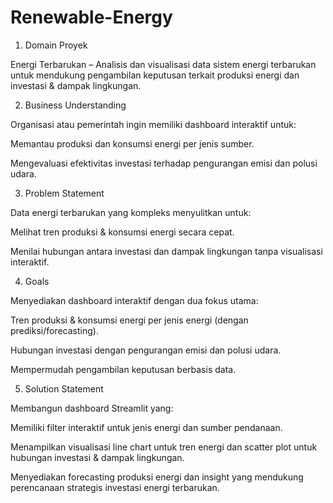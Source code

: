 # Renewable-Energy


1. Domain Proyek

Energi Terbarukan – Analisis dan visualisasi data sistem energi terbarukan untuk mendukung pengambilan keputusan terkait produksi energi dan investasi & dampak lingkungan.

2. Business Understanding

Organisasi atau pemerintah ingin memiliki dashboard interaktif untuk:

Memantau produksi dan konsumsi energi per jenis sumber.

Mengevaluasi efektivitas investasi terhadap pengurangan emisi dan polusi udara.

3. Problem Statement

Data energi terbarukan yang kompleks menyulitkan untuk:

Melihat tren produksi & konsumsi energi secara cepat.

Menilai hubungan antara investasi dan dampak lingkungan tanpa visualisasi interaktif.

4. Goals

Menyediakan dashboard interaktif dengan dua fokus utama:

Tren produksi & konsumsi energi per jenis energi (dengan prediksi/forecasting).

Hubungan investasi dengan pengurangan emisi dan polusi udara.

Mempermudah pengambilan keputusan berbasis data.

5. Solution Statement

Membangun dashboard Streamlit yang:

Memiliki filter interaktif untuk jenis energi dan sumber pendanaan.

Menampilkan visualisasi line chart untuk tren energi dan scatter plot untuk hubungan investasi & dampak lingkungan.

Menyediakan forecasting produksi energi dan insight yang mendukung perencanaan strategis investasi energi terbarukan.
